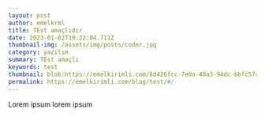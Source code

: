 ```yaml
---
layout: post
author: emelkrml
title: TEst amaçlıdır
date: 2023-01-02T19:22:04.711Z
thumbnail-img: /assets/img/posts/coder.jpg
category: yazılım
summary: TEst amaçlı
keywords: test
thumbnail: blob:https://emelkirimli.com/8d426fcc-7e0a-40a3-94dc-bbfc57a549a0
permalink: https://emelkirimli.com/blog/test/#/
---
```

L﻿orem ipsum lorem ipsum